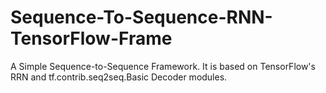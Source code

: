 # Sequence-To-Sequence-RNN-TensorFlow-Frame
A Simple Sequence-to-Sequence Framework. It is based on TensorFlow's RRN and tf.contrib.seq2seq.Basic Decoder modules.
